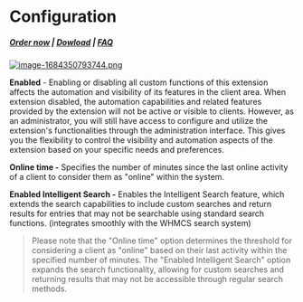 # Configuration

#####  [Order now](https://puqcloud.com/whmcs-addon-puq-customization.php) | [Dowload](https://download.puqcloud.com/WHMCS/addons/PUQ-Customization/) | [FAQ](https://faq.puqcloud.com/)

[![image-1684350793744.png](https://doc.puq.info/uploads/images/gallery/2023-05/scaled-1680-/image-1684350793744.png)](https://doc.puq.info/uploads/images/gallery/2023-05/image-1684350793744.png)  
  
**Enabled** - Enabling or disabling all custom functions of this extension affects the automation and visibility of its features in the client area. When extension disabled, the automation capabilities and related features provided by the extension will not be active or visible to clients. However, as an administrator, you will still have access to configure and utilize the extension's functionalities through the administration interface. This gives you the flexibility to control the visibility and automation aspects of the extension based on your specific needs and preferences.

**Online time -** Specifies the number of minutes since the last online activity of a client to consider them as "online" within the system.

**Enabled Intelligent Search -** Enables the Intelligent Search feature, which extends the search capabilities to include custom searches and return results for entries that may not be searchable using standard search functions. (integrates smoothly with the WHMCS search system)

>Please note that the "Online time" option determines the threshold for considering a client as "online" based on their last activity within the specified number of minutes. The "Enabled Intelligent Search" option expands the search functionality, allowing for custom searches and returning results that may not be accessible through regular search methods.

